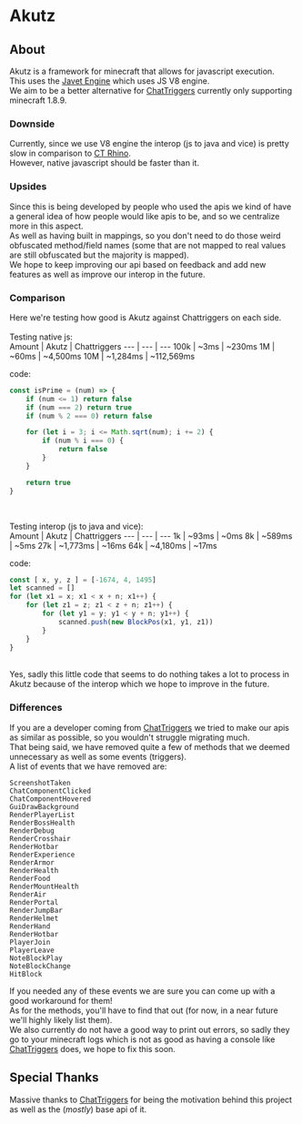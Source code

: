 # Akutz

## About
Akutz is a framework for minecraft that allows for javascript execution.<br>
This uses the [Javet Engine](https://github.com/caoccao/Javet) which uses JS V8 engine.<br>
We aim to be a better alternative for [ChatTriggers](https://github.com/ChatTriggers/ChatTriggers/) currently only supporting minecraft 1.8.9.<br>

### Downside
Currently, since we use V8 engine the interop (js to java and vice) is pretty slow in comparison to [CT Rhino](https://github.com/ChatTriggers/rhino).<br>
However, native javascript should be faster than it.

### Upsides
Since this is being developed by people who used the apis we kind of have a general idea of how people would like apis to be, and so we centralize more in this aspect.<br>
As well as having built in mappings, so you don't need to do those weird obfuscated method/field names (some that are not mapped to real values are still obfuscated but the majority is mapped).<br>
We hope to keep improving our api based on feedback and add new features as well as improve our interop in the future.

### Comparison
Here we're testing how good is Akutz against Chattriggers on each side.<br>
<br>
Testing native js:<br>
Amount | Akutz | Chattriggers
--- | --- | ---
100k | ~3ms | ~230ms
1M | ~60ms | ~4,500ms
10M | ~1,284ms | ~112,569ms

code:<br>
```js
const isPrime = (num) => {
    if (num <= 1) return false
    if (num === 2) return true
    if (num % 2 === 0) return false

    for (let i = 3; i <= Math.sqrt(num); i += 2) {
        if (num % i === 0) {
            return false
        }
    }

    return true
}
```
<br>

Testing interop (js to java and vice):<br>
Amount | Akutz | Chattriggers
--- | --- | ---
1k | ~93ms | ~0ms
8k | ~589ms | ~5ms
27k | ~1,773ms | ~16ms
64k | ~4,180ms | ~17ms

code: <br>
```js
const [ x, y, z ] = [-1674, 4, 1495]
let scanned = []
for (let x1 = x; x1 < x + n; x1++) {
    for (let z1 = z; z1 < z + n; z1++) {
        for (let y1 = y; y1 < y + n; y1++) {
            scanned.push(new BlockPos(x1, y1, z1))
        }
    }
}
```
<br>
Yes, sadly this little code that seems to do nothing takes a lot to process in Akutz because of the interop which we hope to improve in the future.
<br>

### Differences
If you are a developer coming from [ChatTriggers](https://github.com/ChatTriggers/ChatTriggers/) we tried to make our apis as similar as possible, so you wouldn't struggle migrating much.<br>
That being said, we have removed quite a few of methods that we deemed unnecessary as well as some events (triggers).<br>
A list of events that we have removed are:
```
ScreenshotTaken
ChatComponentClicked
ChatComponentHovered
GuiDrawBackground
RenderPlayerList
RenderBossHealth
RenderDebug
RenderCrosshair
RenderHotbar
RenderExperience
RenderArmor
RenderHealth
RenderFood
RenderMountHealth
RenderAir
RenderPortal
RenderJumpBar
RenderHelmet
RenderHand
RenderHotbar
PlayerJoin
PlayerLeave
NoteBlockPlay
NoteBlockChange
HitBlock
```
If you needed any of these events we are sure you can come up with a good workaround for them!<br>
As for the methods, you'll have to find that out (for now, in a near future we'll highly likely list them).<br>
We also currently do not have a good way to print out errors, so sadly they go to your minecraft logs which is not as good as having a console like [ChatTriggers](https://github.com/ChatTriggers/ChatTriggers/) does, we hope to fix this soon.

## Special Thanks
Massive thanks to [ChatTriggers](https://github.com/ChatTriggers/ChatTriggers/) for being the motivation behind this project as well as the (_mostly_) base api of it.